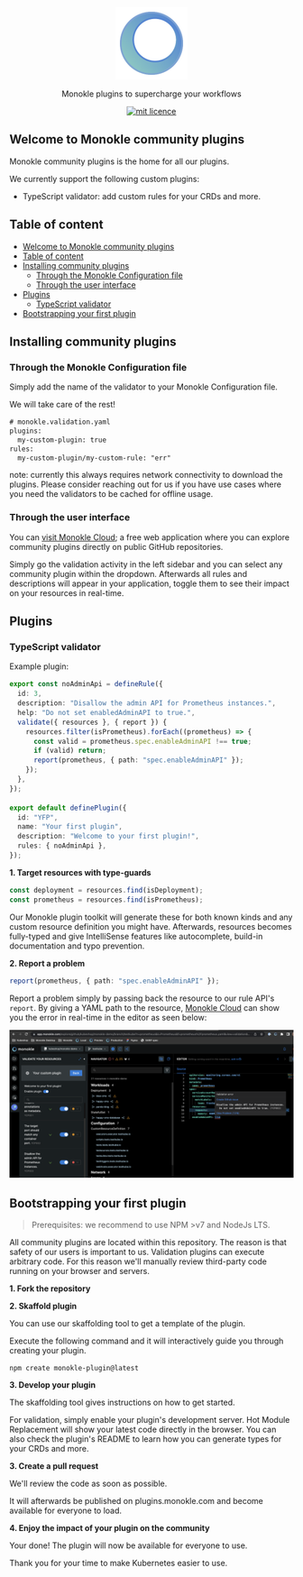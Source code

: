 <p align="center">
  <img src="docs/images/large-icon-256.png" alt="Monokle Logo" width="128" height="128"/>
</p>

<p align="center">
Monokle plugins to supercharge your workflows
</p>

<p align="center">
  <a href="https://github.com/kubeshop/monokle-core/tree/main/packages/validation">
    <img title="mit licence" src="https://img.shields.io/badge/License-MIT-yellow.svg"/>
  </a>
</p>

## Welcome to Monokle community plugins

Monokle community plugins is the home for all our plugins.

We currently support the following custom plugins:

- TypeScript validator: add custom rules for your CRDs and more.

## Table of content

- [Welcome to Monokle community plugins](#welcome-to-monokle-community-plugins)
- [Table of content](#table-of-content)
- [Installing community plugins](#installing-community-plugins)
  - [Through the Monokle Configuration file](#through-the-monokle-configuration-file)
  - [Through the user interface](#through-the-user-interface)
- [Plugins](#plugins)
  - [TypeScript validator](#typescript-validator)
- [Bootstrapping your first plugin](#bootstrapping-your-first-plugin)

## Installing community plugins

### Through the Monokle Configuration file

Simply add the name of the validator to your Monokle Configuration file.

We will take care of the rest!

```
# monokle.validation.yaml
plugins:
  my-custom-plugin: true
rules:
  my-custom-plugin/my-custom-rule: "err"
```

note: currently this always requires network connectivity to download the plugins. Please consider reaching out for us if you have use cases where you need the validators to be cached for offline usage.

### Through the user interface

You can [visit Monokle Cloud](https://app.monokle.com); a free web application where you can explore community plugins directly on public GitHub repositories.

Simply go the validation activity in the left sidebar and you can select any community plugin within the dropdown. Afterwards all rules and descriptions will appear in your application, toggle them to see their impact on your resources in real-time.

## Plugins

### TypeScript validator

Example plugin:

```typescript
export const noAdminApi = defineRule({
  id: 3,
  description: "Disallow the admin API for Prometheus instances.",
  help: "Do not set enabledAdminAPI to true.",
  validate({ resources }, { report }) {
    resources.filter(isPrometheus).forEach((prometheus) => {
      const valid = prometheus.spec.enableAdminAPI !== true;
      if (valid) return;
      report(prometheus, { path: "spec.enableAdminAPI" });
    });
  },
});

export default definePlugin({
  id: "YFP",
  name: "Your first plugin",
  description: "Welcome to your first plugin!",
  rules: { noAdminApi },
});
```

**1. Target resources with type-guards**

```typescript
const deployment = resources.find(isDeployment);
const prometheus = resources.find(isPrometheus);
```

Our Monokle plugin toolkit will generate these for both known kinds and any custom resource definition you might have. Afterwards, resources becomes fully-typed and give IntelliSense
features like autocomplete, build-in documentation and typo prevention.

**2. Report a problem**

```typescript
report(prometheus, { path: "spec.enableAdminAPI" });
```

Report a problem simply by passing back the resource to our rule API's `report`.
By giving a YAML path to the resource, [Monokle Cloud](https://app.monokle.com/) can show you the error in real-time
in the editor as seen below:

![example TypeScript plugin](/docs/images/example-ts-plugin.png)

## Bootstrapping your first plugin

> Prerequisites: we recommend to use NPM >v7 and NodeJs LTS.

All community plugins are located within this repository.
The reason is that safety of our users is important to us.
Validation plugins can execute arbitrary code.
For this reason we'll manually review third-party code running on your browser and servers.

**1. Fork the repository**

**2. Skaffold plugin**

You can use our skaffolding tool to get a template of the plugin.

Execute the following command and it will interactively guide you through creating your plugin.

```
npm create monokle-plugin@latest
```

**3. Develop your plugin**

The skaffolding tool gives instructions on how to get started.

For validation, simply enable your plugin's development server. Hot Module Replacement will show your latest code directly in the browser. You can also check the plugin's README to learn how you can generate types for your CRDs and more.

**3. Create a pull request**

We'll review the code as soon as possible.

It will afterwards be published on plugins.monokle.com and become available for everyone to load.

**4. Enjoy the impact of your plugin on the community**

Your done! The plugin will now be available for everyone to use.

Thank you for your time to make Kubernetes easier to use.
